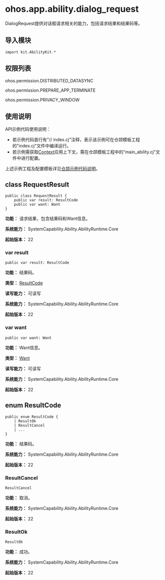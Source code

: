 # ohos.app.ability.dialog_request

DialogRequest提供对话框请求相关的能力，包括请求结果和结果码等。

## 导入模块

```cangjie
import kit.AbilityKit.*
```

## 权限列表

ohos.permission.DISTRIBUTED_DATASYNC

ohos.permission.PREPARE_APP_TERMINATE

ohos.permission.PRIVACY_WINDOW

## 使用说明

API示例代码使用说明：

- 若示例代码首行有"// index.cj"注释，表示该示例可在仓颉模板工程的"index.cj"文件中编译运行。
- 若示例需获取[Context](./cj-apis-app-ability-ui_ability.md#class-context)应用上下文，需在仓颉模板工程中的"main_ability.cj"文件中进行配置。

上述示例工程及配置模板详见[仓颉示例代码说明](../../cj-development-intro.md#仓颉示例代码说明)。

## class RequestResult

```cangjie
public class RequestResult {
    public var result: ResultCode
    public var want: Want
}
```

**功能：** 请求结果，包含结果码和Want信息。

**系统能力：** SystemCapability.Ability.AbilityRuntime.Core

**起始版本：** 22

### var result

```cangjie
public var result: ResultCode
```

**功能：** 结果码。

**类型：** [ResultCode](#enum-resultcode)

**读写能力：** 可读写

**系统能力：** SystemCapability.Ability.AbilityRuntime.Core

**起始版本：** 22

### var want

```cangjie
public var want: Want
```

**功能：** Want信息。

**类型：** [Want](./cj-apis-app-ability-want.md#class-want)

**读写能力：** 可读写

**系统能力：** SystemCapability.Ability.AbilityRuntime.Core

**起始版本：** 22

## enum ResultCode

```cangjie
public enum ResultCode {
    | ResultOk
    | ResultCancel
    | ...
}
```

**功能：** 结果码。

**系统能力：** SystemCapability.Ability.AbilityRuntime.Core

**起始版本：** 22

### ResultCancel

```cangjie
ResultCancel
```

**功能：** 取消。

**系统能力：** SystemCapability.Ability.AbilityRuntime.Core

**起始版本：** 22

### ResultOk

```cangjie
ResultOk
```

**功能：** 成功。

**系统能力：** SystemCapability.Ability.AbilityRuntime.Core

**起始版本：** 22
